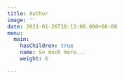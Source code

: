 ```yaml
---
title: Author
image: ''
date: 2021-01-26T10:13:00.000+06:00
menu:
  main:
    hasChildren: true
    name: So much more...
    weight: 6

---
```

